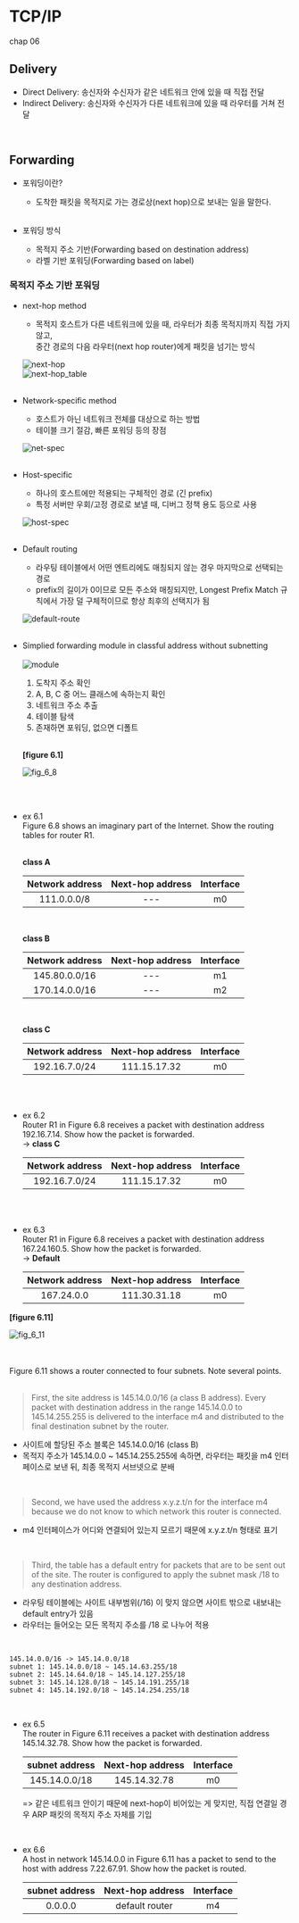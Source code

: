 # TCP/IP
chap 06

## Delivery
- Direct Delivery: 송신자와 수신자가 같은 네트워크 안에 있을 때 직접 전달
- Indirect Delivery: 송신자와 수신자가 다른 네트워크에 있을 때 라우터를 거쳐 전달
<br>

## Forwarding
- 포워딩이란? <br>
    + 도착한 패킷을 목적지로 가는 경로상(next hop)으로 보내는 일을 말한다. <br><br>

- 포워딩 방식
    - 목적지 주소 기반(Forwarding based on destination address)
    - 라벨 기반 포워딩(Forwarding based on label)
    

### 목적지 주소 기반 포워딩
- next-hop method <br>
    + 목적지 호스트가 다른 네트워크에 있을 때, 라우터가 최종 목적지까지 직접 가지 않고, <br>
    중간 경로의 다음 라우터(next hop router)에게 패킷을 넘기는 방식 <br>

    ![next-hop](./src/img1.png)
    <br>
    ![next-hop_table](./src/img2.png)
    <br><br>

- Network-specific method
    + 호스트가 아닌 네트워크 전체를 대상으로 하는 방법 
    + 테이블 크기 절감, 빠른 포워딩 등의 장점<br>

    ![net-spec](./src/img3.png)
    <br><br>

- Host-specific
    + 하나의 호스트에만 적용되는 구체적인 경로 (긴 prefix) 
    + 특정 서버만 우회/고정 경로로 보낼 때, 디버그 정책 용도 등으로 사용<br>

    ![host-spec](./src/img4.png)
    <br><br>

- Default routing
    + 라우팅 테이블에서 어떤 엔트리에도 매칭되지 않는 경우 마지막으로 선택되는 경로
    + prefix의 길이가 0이므로  모든 주소와 매칭되지만, Longest Prefix Match 규칙에서 가장 덜 구체적이므로 항상 최후의 선택지가 됨 <br>

    ![default-route](./src/img5.png)
    <br><br>

- Simplied forwarding module in classful address without subnetting
    <br><br>
    ![module](./src/img6.png)
    <br>

    1. 도착지 주소 확인
    2. A, B, C 중 어느 클래스에 속하는지 확인
    3. 네트워크 주소 추출
    4. 테이블 탐색
    5. 존재하면 포워딩, 없으면 디폴트
    <br><br>

    **[figure 6.1]**

    ![fig_6_8](./src/img7.png)

    <br><br>

- ex 6.1 <br>
Figure 6.8 shows an imaginary part of the Internet. Show the routing tables for router R1.
    <br><br>

    **class A**

    | Network address | Next-hop address | Interface |
    |:---------------:|:----------------:|:---------:|
    | 111.0.0.0/8     | ---              | m0        |

    <br>

    **class B**

    | Network address | Next-hop address | Interface |
    |:---------------:|:----------------:|:---------:|
    | 145.80.0.0/16   | ---              | m1        |
    | 170.14.0.0/16   | ---              | m2        |

    <br>

    **class C**

    | Network address | Next-hop address | Interface |
    |:---------------:|:----------------:|:---------:|
    | 192.16.7.0/24   | 111.15.17.32     | m0        |
    
    <br><br>

- ex 6.2 <br>
Router R1 in Figure 6.8 receives a packet with destination address 192.16.7.14. Show how the packet is forwarded. <br>
-> **class C**

    | Network address | Next-hop address | Interface |
    |:---------------:|:----------------:|:---------:|
    | 192.16.7.0/24   | 111.15.17.32     | m0        |

    <br><br>


- ex 6.3 <br>
Router R1 in Figure 6.8 receives a packet with destination address 167.24.160.5. Show how the packet is forwarded. <br>
-> **Default**

    | Network address | Next-hop address | Interface |
    |:---------------:|:----------------:|:---------:|
    | 167.24.0.0      | 111.30.31.18     | m0        |


**[figure 6.11]**

![fig_6_11](./src/img8.png)

<br><br>
Figure 6.11 shows a router connected to four subnets. Note several points. 
<br><br>
> First, the site address is 145.14.0.0/16 (a class B address). Every packet with destination address in the range 145.14.0.0 to 145.14.255.255 is delivered to the interface m4 and distributed to the final destination subnet by the router.
- 사이트에 할당된 주소 블록은 145.14.0.0/16 (class B)
- 목적지 주소가 145.14.0.0 ~ 145.14.255.255에 속하면, 라우터는 패킷을 m4 인터페이스로 보낸 뒤, 최종 목적지 서브넷으로 분배

<br>

> Second, we have used the address x.y.z.t/n for the interface m4 because we do not know to which network this router is connected.
- m4 인터페이스가 어디와 연결되어 있는지 모르기 때문에 x.y.z.t/n 형태로 표기

<br>

> Third, the table has a default entry for packets that are to be sent out of the site. The router is configured to apply the subnet mask /18 to any destination address.
- 라우팅 테이블에는 사이트 내부범위(/16) 이 맞지 않으면 사이트 밖으로 내보내는 default entry가 있음
- 라우터는 들어오는 모든 목적지 주소를 /18 로 나누어 적용

<br>

    145.14.0.0/16 -> 145.14.0.0/18
    subnet 1: 145.14.0.0/18 ~ 145.14.63.255/18
    subnet 2: 145.14.64.0/18 ~ 145.14.127.255/18
    subnet 3: 145.14.128.0/18 ~ 145.14.191.255/18
    subnet 4: 145.14.192.0/18 ~ 145.14.254.255/18

<br>

- ex 6.5 <br>
The router in Figure 6.11 receives a packet with destination address 145.14.32.78. Show how the packet is forwarded.

    | subnet address | Next-hop address | Interface |
    |:--------------:|:----------------:|:---------:|
    | 145.14.0.0/18  | 145.14.32.78     | m0        |

    => 같은 네트워크 안이기 때문에 next-hop이 비어있는 게 맞지만, 직접 연결일 경우 ARP 패킷의 목적지 주소 자체를 기입

<br>

- ex 6.6 <br>
A host in network 145.14.0.0 in Figure 6.11 has a packet to send to the host with address 7.22.67.91. Show how the packet is routed.

    | subnet address | Next-hop address | Interface |
    |:--------------:|:----------------:|:---------:|
    | 0.0.0.0        | default router   | m4        |